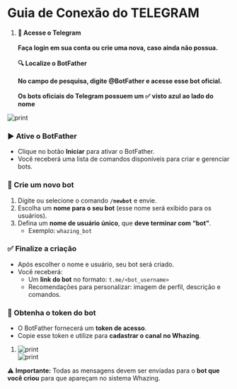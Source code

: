 # Guia de Conexão do TELEGRAM

1. **📲 Acesse o Telegram**\
   \
   **Faça login em sua conta ou crie uma nova, caso ainda não possua.**\
   \
   **🔍 Localize o BotFather**\
   \
   **No campo de pesquisa, digite @BotFather e acesse esse bot oficial.**\
   \
   **Os bots oficiais do Telegram possuem um ✅ visto azul ao lado do nome**

![print](../docs/telegram/BotFather.png)

### ▶️ Ative o BotFather

* Clique no botão **Iniciar** para ativar o BotFather.
* Você receberá uma lista de comandos disponíveis para criar e gerenciar bots.

### 🤖 Crie um novo bot

1. Digite ou selecione o comando **`/newbot`** e envie.
2. Escolha um **nome para o seu bot** (esse nome será exibido para os usuários).
3. Defina um **nome de usuário único**, que **deve terminar com “bot”**.
   * Exemplo: `whazing_bot`

### ✅ Finalize a criação

* Após escolher o nome e usuário, seu bot será criado.
* Você receberá:
  * Um **link do bot** no formato: `t.me/<bot_username>`
  * Recomendações para personalizar: imagem de perfil, descrição e comandos.

### 🔑 Obtenha o token do bot

* O BotFather fornecerá um **token de acesso**.
* Copie esse token e utilize para **cadastrar o canal no Whazing**.

1. ![print](../docs/telegram/token.png)\
   ![print](../docs/telegram/whazing.png)

⚠️ **Importante:** Todas as mensagens devem ser enviadas para o **bot que você criou** para que apareçam no sistema Whazing.
